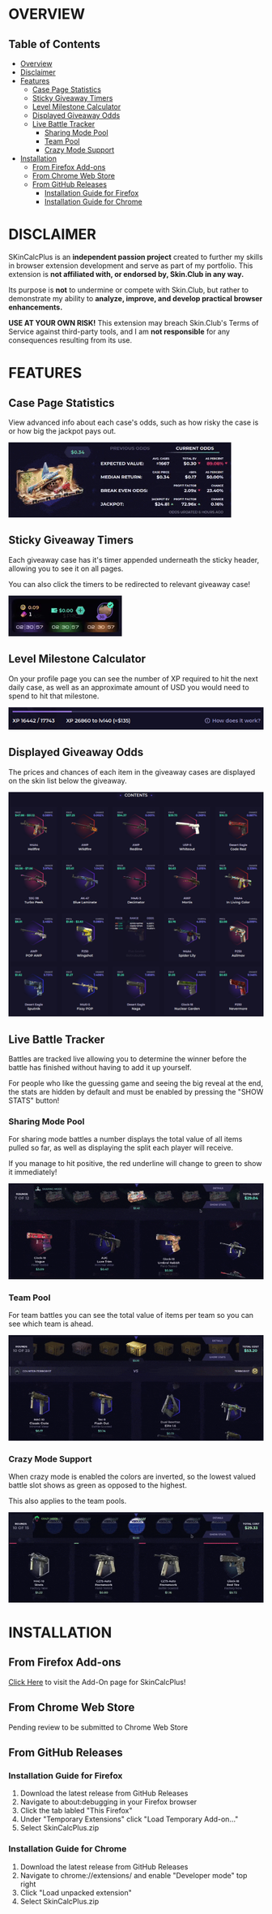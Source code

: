 # OVERVIEW
## Table of Contents
- [Overview](#overview)
- [Disclaimer](#disclaimer)
- [Features](#features)
  - [Case Page Statistics](#case-page-statistics)
  - [Sticky Giveaway Timers](#sticky-giveaway-timers)
  - [Level Milestone Calculator](#level-milestone-calculator)
  - [Displayed Giveaway Odds](#displayed-giveaway-odds)
  - [Live Battle Tracker](#live-battle-tracker)
    - [Sharing Mode Pool](#sharing-mode-pool)
    - [Team Pool](#team-pool)
    - [Crazy Mode Support](#crazy-mode-support)
- [Installation](#installation)
  - [From Firefox Add-ons](#from-firefox-add-ons)
  - [From Chrome Web Store](#from-chrome-web-store)
  - [From GitHub Releases](#from-github-releases)
    - [Installation Guide for Firefox](#installation-guide-for-firefox)
    - [Installation Guide for Chrome](#installation-guide-for-chrome)

# DISCLAIMER
SKinCalcPlus is an **independent passion project** created to further my skills in browser extension development and serve as part of my portfolio. This extension is **not affiliated with, or endorsed by, Skin.Club in any way.**

Its purpose is **not** to undermine or compete with Skin.Club, but rather to demonstrate my ability to **analyze, improve, and develop practical browser enhancements.**

**USE AT YOUR OWN RISK!** This extension may breach Skin.Club's Terms of Service against third-party tools, and I am **not responsible** for any consequences resulting from its use.

# FEATURES
## Case Page Statistics
View advanced info about each case's odds, such as how risky the case is or how big the jackpot pays out.

![advanced odds statistics aside the case](./case_page.gif)
## Sticky Giveaway Timers
Each giveaway case has it's timer appended underneath the sticky header, allowing you to see it on all pages.

You can also click the timers to be redirected to relevant giveaway case!

![giveaway case timers under sticky header, can be clicked](./sticky_header.gif)
## Level Milestone Calculator
On your profile page you can see the number of XP required to hit the next daily case, as well as an approximate amount of USD you would need to spend to hit that milestone.

![amount of xp/usd required to hit next daily case milestone](./req_xp.png)
## Displayed Giveaway Odds
The prices and chances of each item in the giveaway cases are displayed on the skin list below the giveaway.

![prices and chances of giveaway case items](./giveaway.png)
## Live Battle Tracker
Battles are tracked live allowing you to determine the winner before the battle has finished without having to add it up yourself.

For people who like the guessing game and seeing the big reveal at the end, the stats are hidden by default and must be enabled by pressing the "SHOW STATS" button!
### Sharing Mode Pool
For sharing mode battles a number displays the total value of all items pulled so far, as well as displaying the split each player will receive.

If you manage to hit positive, the red underline will change to green to show it immediately!

![shows total sharing pool and split for sharing mode](./sharing_mode.gif)
### Team Pool
For team battles you can see the total value of items per team so you can see which team is ahead.

![shows which team is winning in a team battle](./team_battle.gif)
### Crazy Mode Support
When crazy mode is enabled the colors are inverted, so the lowest valued battle slot shows as green as opposed to the highest.

This also applies to the team pools.

![green and red colors get inverted for crazy mode](./crazy_mode.gif)

# INSTALLATION
## From Firefox Add-ons
[Click Here](https://addons.mozilla.org/en-US/firefox/addon/skincalcplus/) to visit the Add-On page for SkinCalcPlus!
## From Chrome Web Store
Pending review to be submitted to Chrome Web Store
## From GitHub Releases
### Installation Guide for Firefox
1. Download the latest release from GitHub Releases
2. Navigate to about:debugging in your Firefox browser
3. Click the tab labled "This Firefox"
4. Under "Temporary Extensions" click "Load Temporary Add-on..."
5. Select SkinCalcPlus.zip
### Installation Guide for Chrome
1. Download the latest release from GitHub Releases
2. Navigate to chrome://extensions/ and enable "Developer mode" top right
3. Click "Load unpacked extension"
4. Select SkinCalcPlus.zip